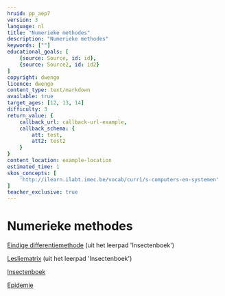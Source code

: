 ```yaml
---
hruid: pp_aep7
version: 3
language: nl
title: "Numerieke methodes"
description: "Numerieke methodes"
keywords: [""]
educational_goals: [
    {source: Source, id: id}, 
    {source: Source2, id: id2}
]
copyright: dwengo
licence: dwengo
content_type: text/markdown
available: true
target_ages: [12, 13, 14]
difficulty: 3
return_value: {
    callback_url: callback-url-example,
    callback_schema: {
        att: test,
        att2: test2
    }
}
content_location: example-location
estimated_time: 1
skos_concepts: [
    'http://ilearn.ilabt.imec.be/vocab/curr1/s-computers-en-systemen'
]
teacher_exclusive: true
---
```


# Numerieke methodes

[Eindige differentiemethode](https://dwengo.org/backend/api/learningObject/getWrapped?hruid=stem5_10&version=3&language=nl) (uit het leerpad 'Insectenboek')

[Lesliematrix](https://dwengo.org/backend/api/learningObject/getWrapped?hruid=stem5_8&version=3&language=nl) (uit het leerpad 'Insectenboek') 

[Insectenboek](https://dwengo.org/learning-path.html?hruid=stem_insectbooks&language=nl&te=true&source_page=%2Fpython_programming%2F&source_title=%20Programmeren%20in%20Python#stem5_0;nl;3)

[Epidemie](https://dwengo.org/learning-path.html?hruid=maths_epidemie&language=nl&te=true&source_page=%2Fstem%2F&source_title=%20STEM#pn_inleiding_epidemie;nl;3)


 





